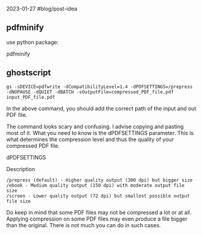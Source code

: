 
2023-01-27
#blog/post-idea 

## pdfminify
use python package:

pdfminify

## ghostscript
```
gs -sDEVICE=pdfwrite -dCompatibilityLevel=1.4 -dPDFSETTINGS=/prepress -dNOPAUSE -dQUIET -dBATCH -sOutputFile=compressed_PDF_file.pdf input_PDF_file.pdf
```

In the above command, you should add the correct path of the input and out PDF file.

The command looks scary and confusing. I advise copying and pasting most of it. What you need to know is the dPDFSETTINGS parameter. This is what determines the compression level and thus the quality of your compressed PDF file.

dPDFSETTINGS

Description
```
/prepress (default) - Higher quality output (300 dpi) but bigger size
/ebook - Medium quality output (150 dpi) with moderate output file size
/screen - Lower quality output (72 dpi) but smallest possible output file size
```
Do keep in mind that some PDF files may not be compressed a lot or at all. Applying compression on some PDF files may even produce a file bigger than the original. There is not much you can do in such cases.